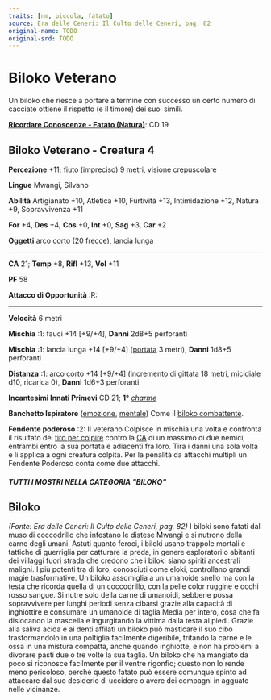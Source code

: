 ```yaml
---
traits: [nm, piccola, fatato]
source: Era delle Ceneri: Il Culto delle Ceneri, pag. 82
original-name: TODO
original-srd: TODO
---
```


# Biloko Veterano

Un biloko che riesce a portare a termine con successo un certo numero di
cacciate ottiene il rispetto (e il timore) dei suoi simili.

**[Ricordare Conoscenze - Fatato (Natura)](/azioni/abilita/ricordare-conoscenze)**:
CD 19

## Biloko Veterano - Creatura 4

**Percezione** +11; fiuto (impreciso) 9 metri, visione crepuscolare

**Lingue** Mwangi, Silvano

**Abilità** Artigianato +10, Atletica +10, Furtività +13, Intimidazione +12,
Natura +9, Sopravvivenza +11

**For** +4, **Des** +4, **Cos** +0, **Int** +0, **Sag** +3, **Car** +2

**Oggetti** arco corto (20 frecce), lancia lunga

---

**CA** 21; **Temp** +8, **Rifl** +13, **Vol** +11

**PF** 58

**Attacco di Opportunità** :R:

---

**Velocità** 6 metri

**Mischia** :1: fauci +14 \[+9/+4], **Danni** 2d8+5 perforanti

**Mischia** :1: lancia lunga +14 \[+9/+4] ([portata](/tratti/portata) 3 metri),
**Danni** 1d8+5 perforanti

**Distanza** :1: arco corto +14 \[+9/+4] (incremento di gittata 18 metri,
[micidiale](/tratti/micidiale) d10, ricarica 0), **Danni** 1d6+3 perforanti

**Incantesimi Innati Primevi** CD 21; **1°** _[charme](/incantesimi/charme)_

**Banchetto Ispiratore** ([emozione](/tratti/emozione),
[mentale](/tratti/mentale)) Come il
[biloko combattente](/creature/biloko-combattente).

**Fendente poderoso** :2: Il veterano Colpisce in mischia una volta e confronta
il risultato del [tiro per colpire](/creature/agente-sul-campo-dei-cercatori)
contro la [CA](/creature/mago-della-tempesta-solare) di un massimo di due
nemici, entrambi entro la sua portata e adiacenti fra loro. Tira i danni una
sola volta e li applica a ogni creatura colpita. Per la penalità da attacchi
multipli un Fendente Poderoso conta come due attacchi.

##### TUTTI I MOSTRI NELLA CATEGORIA "BILOKO"

## **Biloko**

_(Fonte: Era delle Ceneri: Il Culto delle Ceneri, pag. 82)_ I biloki sono fatati
dal muso di coccodrillo che infestano le distese Mwangi e si nutrono della carne
degli umani. Astuti quanto feroci, i biloki usano trappole mortali e tattiche di
guerriglia per catturare la preda, in genere esploratori o abitanti dei villaggi
fuori strada che credono che i biloki siano spiriti ancestrali maligni. I più
potenti tra di loro, conosciuti come eloki, controllano grandi magie
trasformative. Un biloko assomiglia a un umanoide snello ma con la testa che
ricorda quella di un coccodrillo, con la pelle color ruggine e occhi rosso
sangue. Si nutre solo della carne di umanoidi, sebbene possa sopravvivere per
lunghi periodi senza cibarsi grazie alla capacità di inghiottire e consumare un
umanoide di taglia Media per intero, cosa che fa dislocando la mascella e
ingurgitando la vittima dalla testa ai piedi. Grazie alla saliva acida e ai
denti affilati un biloko può masticare il suo cibo trasformandolo in una
poltiglia facilmente digeribile, tritando la carne e le ossa in una mistura
compatta, anche quando inghiotte, e non ha problemi a divorare pasti due o tre
volte la sua taglia. Un biloko che ha mangiato da poco si riconosce facilmente
per il ventre rigonfio; questo non lo rende meno pericoloso, perché questo
fatato può essere comunque spinto ad attaccare dal suo desiderio di uccidere o
avere dei compagni in agguato nelle vicinanze.
